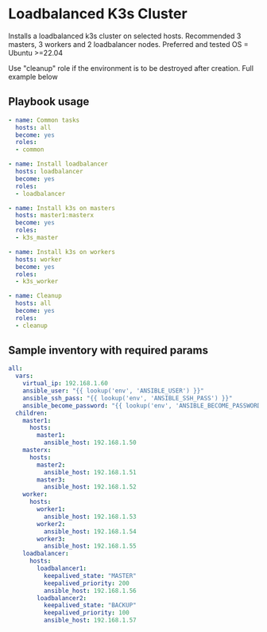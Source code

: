 # Loadbalanced K3s Cluster

Installs a loadbalanced k3s cluster on selected hosts. 
Recommended 3 masters, 3 workers and 2 loadbalancer nodes. 
Preferred and tested OS = Ubuntu >=22.04

Use "cleanup" role if the environment is to be destroyed after creation.
Full example below

## Playbook usage

```yaml
- name: Common tasks
  hosts: all
  become: yes
  roles:
  - common

- name: Install loadbalancer
  hosts: loadbalancer
  become: yes
  roles:
  - loadbalancer

- name: Install k3s on masters
  hosts: master1:masterx
  become: yes
  roles:
  - k3s_master

- name: Install k3s on workers
  hosts: worker
  become: yes
  roles:
  - k3s_worker

- name: Cleanup
  hosts: all
  become: yes
  roles:
  - cleanup
```
## Sample inventory with required params
```yaml
all:
  vars:
    virtual_ip: 192.168.1.60
    ansible_user: "{{ lookup('env', 'ANSIBLE_USER') }}"
    ansible_ssh_pass: "{{ lookup('env', 'ANSIBLE_SSH_PASS') }}"
    ansible_become_password: "{{ lookup('env', 'ANSIBLE_BECOME_PASSWORD') }}"
  children:
    master1:
      hosts:
        master1:
          ansible_host: 192.168.1.50
    masterx:
      hosts:
        master2:
          ansible_host: 192.168.1.51
        master3:
          ansible_host: 192.168.1.52
    worker:
      hosts:
        worker1:
          ansible_host: 192.168.1.53
        worker2:
          ansible_host: 192.168.1.54
        worker3:
          ansible_host: 192.168.1.55
    loadbalancer:
      hosts:
        loadbalancer1:
          keepalived_state: "MASTER"
          keepalived_priority: 200
          ansible_host: 192.168.1.56
        loadbalancer2:
          keepalived_state: "BACKUP"
          keepalived_priority: 100
          ansible_host: 192.168.1.57
